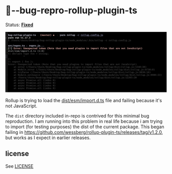 # 🐛--bug-repro-rollup-plugin-ts

Status: **[Fixed](https://github.com/wessberg/rollup-plugin-ts/issues/71)**

![Error](./error.png)

Rollup is trying to load the [dist/esm/import.d.ts](dist/esm/import.d.ts) file and failing because it's not JavaScript.

The `dist` directory included in-repo is contrived for this minimal bug reproduction. I am running into this problem in real life because i am trying to import (for testing purposes) the dist of the current package. This began failing in https://github.com/wessberg/rollup-plugin-ts/releases/tag/v1.2.0, but works as I expect in earlier releases.

## license

See [LICENSE](LICENSE)

